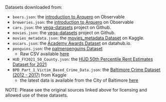 Datasets downloaded from:
* `beers.json`: the [introduction to Arquero](https://observablehq.com/@uwdata/introducing-arquero) on Observable
* `breweries.json`: the [introduction to Arquero](https://observablehq.com/@uwdata/introducing-arquero) on Observable
* `cars.json`: the [vega-datasets](https://github.com/vega/vega-datasets) project on Github.
* `movies.json`: the [vega-datasets](https://github.com/vega/vega-datasets) project on Github.
* `movies_metadata.json`: the [movies\_metadata Dataset](https://www.kaggle.com/rounakbanik/the-movies-dataset/version/7?select=movies_metadata.csv) on Kaggle.
* `oscars.json`: the [Academy Awards Dataset](https://datahub.io/rufuspollock/oscars-nominees-and-winners#data) on datahub.io.
* `penguins.json`: the [palmerpenguins Dataset](https://allisonhorst.github.io/palmerpenguins/)
  * Raw CSV available [here](https://raw.githubusercontent.com/allisonhorst/palmerpenguins/1a19e36ba583887a4630b1f821e3a53d5a4ffb76/data-raw/penguins_raw.csv)
* `HUD_FY2021_50_County.json`: the [HUD 50th Percentile Rent Estimates Dataset for 2021](https://www.huduser.gov/portal/datasets/50per.html)
* `BPD_Part_1_Victim_Based_Crime_Data.json`: the [Baltimore Crime Dataset (2012 - 2017)](https://www.kaggle.com/sohier/crime-in-baltimore) from Kaggle
    * the latest data is available from the City of Baltimore [here](https://data.baltimorecity.gov/datasets/part1-crime-data/explore)

NOTE: Please see the original sources linked above for licensing and allowed use of these datasets.
